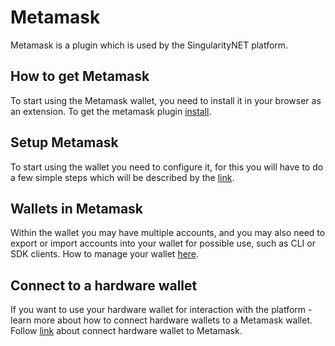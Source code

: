 # Metamask

Metamask is a plugin which is used by the SingularityNET platform.

## How to get Metamask

To start using the Metamask wallet, you need to install it in your browser as an extension.
To get the metamask plugin [install](https://metamask.io/download/).

## Setup Metamask

To start using the wallet you need to configure it, for this you will have to do a few simple steps which will be described by the [link](https://support.metamask.io/getting-started/getting-started-with-metamask/).

## Wallets in Metamask

Within the wallet you may have multiple accounts, and you may also need to export or import accounts into your wallet for possible use, such as CLI or SDK clients.
How to manage your wallet [here](https://support.metamask.io/managing-my-wallet/).

## Connect to a hardware wallet

If you want to use your hardware wallet for interaction with the platform - learn more about how to connect hardware wallets to a Metamask wallet.
Follow [link](https://support.metamask.io/managing-my-wallet/how-to-connect-a-trezor-or-ledger-hardware-wallet/) about connect hardware wallet to Metamask.


